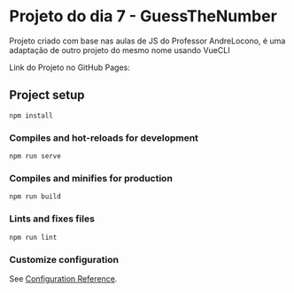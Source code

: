 # Projeto do dia 7 - GuessTheNumber
Projeto criado com base nas aulas de JS do Professor AndreLocono, é uma adaptação de outro projeto do mesmo nome usando VueCLI

Link do Projeto no GitHub Pages:

## Project setup
```
npm install
```

### Compiles and hot-reloads for development
```
npm run serve
```

### Compiles and minifies for production
```
npm run build
```

### Lints and fixes files
```
npm run lint
```

### Customize configuration
See [Configuration Reference](https://cli.vuejs.org/config/).
